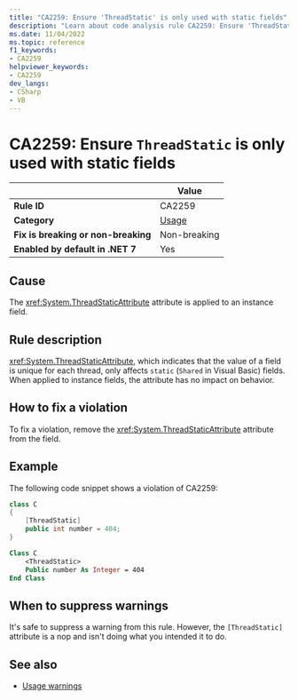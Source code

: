 ```yaml
---
title: "CA2259: Ensure 'ThreadStatic' is only used with static fields"
description: "Learn about code analysis rule CA2259: Ensure 'ThreadStatic' is only used with static fields"
ms.date: 11/04/2022
ms.topic: reference
f1_keywords:
- CA2259
helpviewer_keywords:
- CA2259
dev_langs:
- CSharp
- VB
---
```

# CA2259: Ensure `ThreadStatic` is only used with static fields

|                                     | Value                      |
| ----------------------------------- | -------------------------- |
| **Rule ID**                         | CA2259                     |
| **Category**                        | [Usage](usage-warnings.md) |
| **Fix is breaking or non-breaking** | Non-breaking               |
| **Enabled by default in .NET 7**    | Yes                        |

## Cause

The <xref:System.ThreadStaticAttribute> attribute is applied to an instance field.

## Rule description

<xref:System.ThreadStaticAttribute>, which indicates that the value of a field is unique for each thread, only affects `static` (`Shared` in Visual Basic) fields. When applied to instance fields, the attribute has no impact on behavior.

## How to fix a violation

To fix a violation, remove the <xref:System.ThreadStaticAttribute> attribute from the field.

## Example

The following code snippet shows a violation of CA2259:

```csharp
class C
{
    [ThreadStatic]
    public int number = 404;
}
```

```vb
Class C
    <ThreadStatic>
    Public number As Integer = 404
End Class
```

## When to suppress warnings

It's safe to suppress a warning from this rule. However, the `[ThreadStatic]` attribute is a nop and isn't doing what you intended it to do.

## See also

- [Usage warnings](usage-warnings.md)
